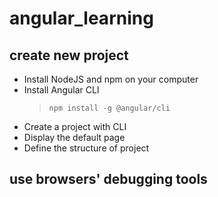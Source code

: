 # angular_learning

## create new project

* Install NodeJS and npm on your computer
* Install Angular CLI
    > `npm install -g @angular/cli`
* Create a project with CLI
* Display the default page
* Define the structure of project

## use browsers' debugging tools